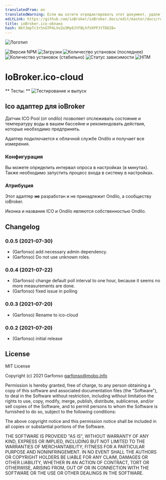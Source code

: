 ```yaml
---
translatedFrom: en
translatedWarning: Если вы хотите отредактировать этот документ, удалите поле «translationFrom», в противном случае этот документ будет снова автоматически переведен
editLink: https://github.com/ioBroker/ioBroker.docs/edit/master/docs/ru/adapterref/iobroker.ico-cloud/README.md
title: ioBroker.ico-облако
hash: NkYJmpTc3rSnGTP4LVoZo3My0JYFBLhfVXPPJtTD6Z8=
---
```

![Логотип](../../../en/adapterref/iobroker.ico-cloud/admin.ico-cloud.png)

![Версия NPM](https://img.shields.io/npm/v/iobroker.ico-cloud.svg)
![Загрузки](https://img.shields.io/npm/dm/iobroker.ico-cloud.svg)
![Количество установок (последнее)](https://iobroker.live/badges.ico-cloud-installed.svg)
![Количество установок (стабильно)](https://iobroker.live/badges.ico-cloud-stable.svg)
![Статус зависимости](https://img.shields.io/david/iobroker-community-adapters/iobroker.ico-cloud.svg)
![НПМ](https://nodei.co/npm/iobroker.ico-cloud.png?downloads=true)

# IoBroker.ico-cloud
** Тесты: ** ![Тестирование и выпуск](https://github.com/iobroker-community-adapters/ioBroker.ico-cloud/workflows/Test%20and%20Release/badge.svg)

## Ico адаптер для ioBroker
Датчик ICO Pool (от ondilo) позволяет отслеживать состояние и температуру воды в вашем бассейне и рекомендовать действия, которые необходимо предпринять.

Адаптер подключается к облачной службе Ondilo и получает все измерения.

### Конфигурация
Вы можете определить интервал опроса в настройках (в минутах).
Также необходимо запустить процесс входа в систему в настройках.

### Атрибуция
Этот адаптер **не** разработан и не принадлежит Ondilo, а сообществу ioBroker.

Иконка и название ICO и Ondilo являются собственностью Ondilo.

## Changelog
<!--
    Placeholder for the next version (at the beginning of the line):
    ### **WORK IN PROGRESS**
-->
### 0.0.5 (2021-07-30)
* (Garfonso) add necessary admin dependency.
* (Garfonso) Do not use unknown roles.

### 0.0.4 (2021-07-22)
* (Garfonso) change default poll interval to one hour, because it seems no more measurements are done.
* (Garfonso) fixed issue in polling

### 0.0.3 (2021-07-20)
* (Garfonso) Rename to ico-cloud

### 0.0.2 (2021-07-20)
* (Garfonso) initial release

## License
MIT License

Copyright (c) 2021 Garfonso <garfonso@mobo.info>

Permission is hereby granted, free of charge, to any person obtaining a copy
of this software and associated documentation files (the "Software"), to deal
in the Software without restriction, including without limitation the rights
to use, copy, modify, merge, publish, distribute, sublicense, and/or sell
copies of the Software, and to permit persons to whom the Software is
furnished to do so, subject to the following conditions:

The above copyright notice and this permission notice shall be included in all
copies or substantial portions of the Software.

THE SOFTWARE IS PROVIDED "AS IS", WITHOUT WARRANTY OF ANY KIND, EXPRESS OR
IMPLIED, INCLUDING BUT NOT LIMITED TO THE WARRANTIES OF MERCHANTABILITY,
FITNESS FOR A PARTICULAR PURPOSE AND NONINFRINGEMENT. IN NO EVENT SHALL THE
AUTHORS OR COPYRIGHT HOLDERS BE LIABLE FOR ANY CLAIM, DAMAGES OR OTHER
LIABILITY, WHETHER IN AN ACTION OF CONTRACT, TORT OR OTHERWISE, ARISING FROM,
OUT OF OR IN CONNECTION WITH THE SOFTWARE OR THE USE OR OTHER DEALINGS IN THE
SOFTWARE.